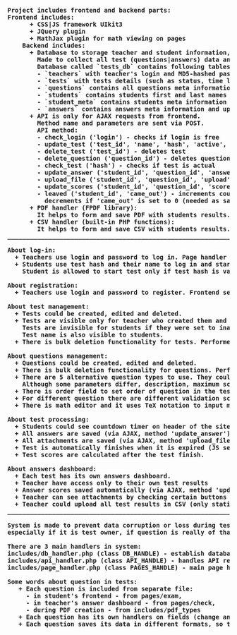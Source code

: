 <div class="contain">
    <pre><h4>Project includes frontend and backend parts:<br>Frontend includes:<br>      + CSS|JS framework UIkit3<br>      + JQuery plugin<br>      + MathJax plugin for math viewing on pages<br>    Backend includes:<br>      + Database to storage teacher and student information, questions and answers data.<br>        Made to collect all test (questions|answers) data and users meta information.<br>        Database called `tests_db` contains following tables:<br>        - `teachers` with teacher's login and MD5-hashed password<br>        - `tests` with tests details (such as status, time limit, hash for usage and name).<br>        - `questions` contains all questions meta information (in JSON decoded format as there are different types of questions).<br>        - `students` contains students first and last names and test ID.<br>        - `student_meta` contains students meta information such as status of test (finished or not).<br>        - `answers` contains answers meta information and uploads (for questions with uploads),  aslo  partly in JSON decoded format.<br>      + API is only for AJAX requests from frontend.<br>        Method name and parameters are sent via POST.<br>        API method:<br>        - check_login ('login') - checks if login is free<br>        - update_test ('test_id', 'name', 'hash', 'active', 'time_limit') - updates test<br>        - delete_test ('test_id') - deletes test<br>        - delete_question ('question_id') - deletes question<br>        - check_test ('hash') - checks if test is actual<br>        - update_answer ('student_id', 'question_id', 'answer') - updates/adds answer on specified question<br>        - upload_file ('student_id', 'question_id', 'upload') - adds file on specified answer<br>        - update_scores ('student_id', 'question_id', 'scores') - updates scores on specified answer<br>        - leaved ('student_id', 'came_out') - increments counter of tab changes if 'came_out' not set or equals to 1,<br>          decrements if 'came_out' is set to 0 (needed as save dialog for files upload also blurs the window)<br>      + PDF handler (FPDF library):<br>        It helps to form and save PDF with students results. It includes all questions and answers.<br>      + CSV handler (built-in PHP functions):<br>        It helps to form and save CSV with students results. Includes only statistics on results.<br>_____________________________________________________________________________________________________<br><br>About log-in:<br>  + Teachers use login and password to log in. Page handler compares it with info in DB and determine if user is valid.<br>  + Students use test hash and their name to log in and start test. It is important that frontend sends AJAX to API (method 'check_test') to check if test hash is valid.<br>    Student is allowed to start test only if test hash is valid.<br><br>About registration:<br>  + Teachers use login and password to register. Frontend sends AJAX to API (method 'chech_login') to check if login if free to use.<br><br>About test management:<br>  + Tests could be created, edited and deleted.<br>  + Tests are visible only for teacher who created them and for students on frontend (only with hash).<br>    Tests are invisible for students if they were set to inactive status.<br>    Test name is also visible to students.<br>  + There is bulk deletion functionality for tests. Performed via AJAX request to API (method 'delete_test')<br><br>About questions management:<br>  + Questions could be created, edited and deleted.<br>  + There is bulk deletion functionality for questions. Performed via AJAX request to API (method 'delete_question')<br>  + There are 5 alternative question types to use. They could be selected when editing test.<br>    Although some parameters differ, description, maximum scores, order fields are common for all types.<br>  + There is order field to set order of question in the test (in questions page they are sorted by that parameter).<br>  + For different question there are different validation scripts to check if parameters are valid (all of them are mostly in master.js).<br>  + There is math editor and it uses TeX notation to input math equations.<br><br>About test processing:<br>  + Students could see countdown timer on header of the site. Restarting the page will not change timer as it is server checked.<br>  + All answers are saved (via AJAX, method 'update_answer') when student makes any changes to fields, so teacher can track student actions from answers dashboard.<br>  + All attachments are saved (via AJAX, method 'upload_file') when student upload any.<br>  + Test is automatically finishes when it is expired (JS setTimeout every time on page reload).<br>  + Test scores are calculated after the test finish.<br><br>About answers dashboard:<br>  + Each test has its own answers dashboard.<br>  + Teacher have access only to their own test results<br>  + Answer scores saved automatically (via AJAX, method 'update_scores').<br>  + Teacher can see attachments by checking certain buttons (one for each attachment).<br>  + Teacher could upload all test results in CSV (only statistics) and PDF (with questions|answers) formats.<br>_____________________________________________________________________________________________________<br><br>System is made to prevent data corruption or loss during test or in teacher dashboard, so many things are checked on each reload and link following:<br>especially if it is test owner, if question is really of that test and so on.<br><br>There are 3 main handlers in system:<br>includes/db_handler.php (class DB_HANDLE) - establish database connection and performs all CRUD actions with database.<br>includes/api_handler.php (class API_HANDLE) - handles API request and requires also database connection.<br>includes/page_handler.php (class PAGES_HANDLE) - main page handle and it uses both api_handler and db_handler to perform his actions.<br><br>Some words about question in tests:<br>   + Each question is included from separate file:<br>     - in student's frontend - from pages/exam,<br>     - in teacher's answer dashboard - from pages/check,<br>     - during PDF creation - from includes/pdf_types<br>   + Each question has its own handlers on fields (change and upload), so handlers would not mix up.<br>   + Each question saves its data in different formats, so there different algorithms when automatically calculating results after test.</h4></pre>
</div>
